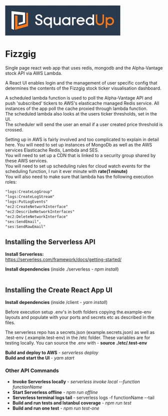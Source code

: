 ![squared up logo](squaredUp.png "Squared Up Logo")

# Fizzgig

Single page react web app that uses redis, mongodb and the Alpha-Vantage stock API via AWS Lambda.

A React UI enables login and the management of user specific config that determines the contents
of the Fizzgig stock ticker visualisation dashboard.

A scheduled lambda function is used to poll the Alpha-Vantage API and push 'subscribed' tickers
to AWS's elasticache managed Redis service. All instances of the app poll the cache proxied through lambda function.  
The scheduled lambda also looks at the users ticker thresholds, set in the UI.  
The scheduler will send the user an email if a user created price threshold is crossed.

Setting up in AWS is fairly involved and too complicated to explain in detail here. You will need to set up
instances of MongoDb as well as the AWS services Elasticache Redis, Lambda and SES.  
You will need to set up a CDN that is linked to a security group shared by these AWS services.  
You will need to set up scheduling rules for cloud watch events for the scheduling function, I run it ever minute with **rate(1 minute)**  
You will also need to make sure that lambda has the following execution roles:

    "logs:CreateLogGroup"
    "logs:CreateLogStream"
    "logs:PutLogEvents"
    "ec2:CreateNetworkInterface"
    "ec2:DescribeNetworkInterfaces"
    "ec2:DeleteNetworkInterface"
    "ses:SendEmail",
    "ses:SendRawEmail"

## Installing the Serverless API

**Install Serverless:**  
https://serverless.com/framework/docs/getting-started/

**Install dependencies** (inside ./serverless - _npm install_)
<br><br>

## Installing the Create React App UI

**Install dependencies** (inside /client - _yarn install_)

Before execution setup .env's in both folders copying the.example-env layouts and populate with your ports
and secrets etc as described in the files.

The serverless repo has a secrets.json (example.secrets.json) as well as .test-env (.example.test-env)
in the /etc folder. These variables are for testing locally. You can source the .env with - **source ./etc/.test-env**
<br>

**Build and deploy to AWS** - _serverless deploy_  
**Build and start the UI** - _yarn start_

### Other API Commands

- **Invoke Serverless locally** - _serverless invoke local --function functionName_
- **Start Serverless offline** - _npm run offline_
- **Serverless terminal logs tail** - serverless logs -f functionName --tail
- **Build and run tests and Istanbul coverage** - _npm run test_
- **Build and run one test** - _npm run test-one_

